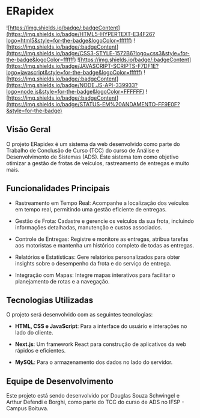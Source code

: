 # ERapidex

![https://img.shields.io/badge/:badgeContent](https://img.shields.io/badge/HTML5-HYPERTEXT-E34F26?logo=html5&style=for-the-badge&logoColor=ffffff) ![https://img.shields.io/badge/:badgeContent](https://img.shields.io/badge/CSS3-STYLE-1572B6?logo=css3&style=for-the-badge&logoColor=ffffff) ![https://img.shields.io/badge/:badgeContent](https://img.shields.io/badge/JAVASCRIPT-SCRIPTS-F7DF1E?logo=javascript&style=for-the-badge&logoColor=ffffff) ![https://img.shields.io/badge/:badgeContent](https://img.shields.io/badge/NODE.JS-API-339933?logo=node.js&style=for-the-badge&logoColor=FFFFFF) ![https://img.shields.io/badge/:badgeContent](https://img.shields.io/badge/STATUS-EM%20ANDAMENTO-FF9E0F?&style=for-the-badge)

## Visão Geral

O projeto ERapidex é um sistema da web desenvolvido como parte do Trabalho de Conclusão de Curso (TCC) do curso de Análise e Desenvolvimento de Sistemas (ADS). Este sistema tem como objetivo otimizar a gestão de frotas de veículos, rastreamento de entregas e muito mais.

## Funcionalidades Principais

- Rastreamento em Tempo Real: Acompanhe a localização dos veículos em tempo real, permitindo uma gestão eficiente de entregas.

- Gestão de Frota: Cadastre e gerencie os veículos da sua frota, incluindo informações detalhadas, manutenção e custos associados.

- Controle de Entregas: Registre e monitore as entregas, atribua tarefas aos motoristas e mantenha um histórico completo de todas as entregas.

- Relatórios e Estatísticas: Gere relatórios personalizados para obter insights sobre o desempenho da frota e do serviço de entrega.

- Integração com Mapas: Integre mapas interativos para facilitar o planejamento de rotas e a navegação.

## Tecnologias Utilizadas

O projeto será desenvolvido com as seguintes tecnologias:

- **HTML, CSS e JavaScript**: Para a interface do usuário e interações no lado do cliente.

- **Next.js**: Um framework React para construção de aplicativos da web rápidos e eficientes.

- **MySQL**: Para o armazenamento dos dados no lado do servidor.

## Equipe de Desenvolvimento

Este projeto está sendo desenvolvido por Douglas Souza Schwingel e Arthur Defendi e Borghi, como parte do TCC do curso de ADS no IFSP - Campus Boituva.
